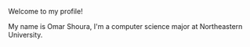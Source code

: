Welcome to my profile!

My name is Omar Shoura, I'm a computer science major at Northeastern University.
